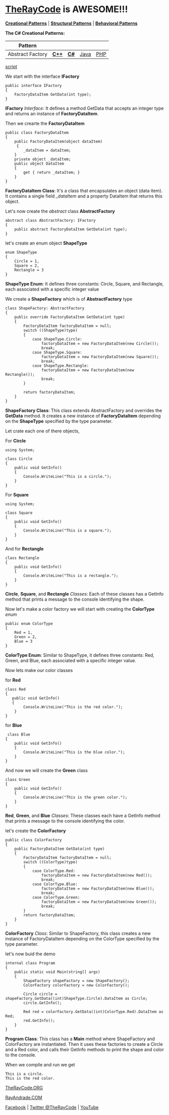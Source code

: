 # [TheRayCode](../../../README.md) is AWESOME!!!


**[Creational Patterns](../README.md)** | **[Structural Patterns](../../Structural/README.md)** | **[Behavioral Patterns](../../Behavioral/README.md)**

**The C# Creational Patterns:**

|Pattern|   |   |   |   |
|---|---|---|---|---|
| Abstract Factory | [**C++**](../../../CPP/Creational/AbstractFactory/README.md) | [**C#**](../../../Csharp/Creational/AbstractFactory/README.md) | [Java](../../../Java/Creational/AbstractFactory/README.md) | [PHP](../../../PHP/Creational/AbstractFactory/README.md) |

[script](./script/page01.md)

We start with the interface **IFactory**

```
public interface IFactory
{
    FactoryDataItem GetData(int type);
}
```
**IFactory** *Interface*:
It defines a method GetData that accepts an integer type and returns an instance of **FactoryDataItem**.

Then we crearte the **FactoryDataItem**

```
public class FactoryDataItem
{
    public FactoryDataItem(object dataItem)
     {
        _dataItem = dataItem;
    }
    private object _dataItem;
    public object DataItem
    {
        get { return _dataItem; }
    }
}
```
**FactoryDataItem Class**:
It's a class that encapsulates an object (data item). It contains a single field *_dataItem* and a property DataItem that returns this object.

Let's now create the *abstract* class **AbstractFactory**

```
abstract class AbstractFactory: IFactory
{
    public abstract FactoryDataItem GetData(int type);
}
```

let's create an enum object **ShapeType**

```
enum ShapeType
{
    Circle = 1,
    Square = 2,
    Rectangle = 3
}
```

**ShapeType Enum**:
It defines three constants: Circle, Square, and Rectangle, each associated with a specific integer value

We create a **ShapeFactory** which is of **AbstractFactory** type

```
class ShapeFactory: AbstractFactory
{
    public override FactoryDataItem GetData(int type)
    {
        FactoryDataItem factoryDataItem = null;
        switch ((ShapeType)type)
        {
            case ShapeType.Circle:
                factoryDataItem = new FactoryDataItem(new Circle());
                break;
            case ShapeType.Square:
                factoryDataItem = new FactoryDataItem(new Square());
                break;
            case ShapeType.Rectangle:
                factoryDataItem = new FactoryDataItem(new Rectangle());
                break;
        }
            
        return factoryDataItem;
    }
}
```
**ShapeFactory Class**:
This class extends AbstractFactory and overrides the **GetData** method. It creates a new instance of **FactoryDataItem** depending on the **ShapeType** specified by the type parameter.

Let crate each one of there objects,

For **Circle**

```
using System;

class Circle
{
    public void GetInfo()
    {
        Console.WriteLine("This is a circle.");
    }
}
```

For **Square**

```
using System;

class Square
{
    public void GetInfo()
    {
        Console.WriteLine("This is a square.");
    }
}
```

And for **Rectangle**

```
class Rectangle
{
    public void GetInfo()
    {
        Console.WriteLine("This is a rectangle.");
    }
}
```
**Circle**, **Square**, and **Rectangle** *Classes*:
Each of these classes has a GetInfo method that prints a message to the console identifying the shape.

Now let's make a color factory we will start with creating the **ColorType** *enum*

```
public enum ColorType
{
    Red = 1,
    Green = 2,
    Blue = 3
}
```

**ColorType Enum**:
Similar to ShapeType, it defines three constants: Red, Green, and Blue, each associated with a specific integer value.

Now lets make our color classes

for **Red**

```
class Red
{
   public void GetInfo()
   {
        Console.WriteLine("This is the red color.");
    }  
}
```
 for **Blue**
 
```
 class Blue
{
    public void GetInfo()
    {
        Console.WriteLine("This is the blue color.");
    }
}
```
And now we will create the **Green** class

```
class Green
{
    public void GetInfo()
    {
        Console.WriteLine("This is the green color.");
    }
}
```

**Red**, **Green**, and **Blue** *Classes*:
These classes each have a GetInfo method that prints a message to the console identifying the color.

let's create the **ColorFactory**

```
public class ColorFactory
{
    public FactoryDataItem GetData(int type)
    {
        FactoryDataItem factoryDataItem = null;
        switch ((ColorType)type)
        {
            case ColorType.Red:
                factoryDataItem = new FactoryDataItem(new Red());
                break;
            case ColorType.Blue:
                factoryDataItem = new FactoryDataItem(new Blue());
                break;
            case ColorType.Green:
                factoryDataItem = new FactoryDataItem(new Green());
                break;
        }
        return factoryDataItem;
    }
}
```
**ColorFactory** *Class*:
Similar to ShapeFactory, this class creates a new instance of FactoryDataItem depending on the ColorType specified by the type parameter.

let's now buid the demo

```
internal class Program
{
    public static void Main(string[] args)
    {
        ShapeFactory shapeFactory = new ShapeFactory();
        ColorFactory colorFactory = new ColorFactory();
            
        Circle circle = shapeFactory.GetData((int)ShapeType.Circle).DataItem as Circle;
        circle.GetInfo();
           
        Red red = colorFactory.GetData((int)ColorType.Red).DataItem as Red;
        red.GetInfo();
    }
}
```
**Program Class**:
This class has a **Main** method where ShapeFactory and ColorFactory are instantiated. Then it uses these factories to create a Circle and a Red color, and calls their GetInfo methods to print the shape and color to the console.

When we compile and run we get
```
This is a circle.
This is the red color.
```

[TheRayCode.ORG](https://www.TheRayCode.org)

[RayAndrade.COM](https://www.RayAndrade.com)

[Facebook](https://www.facebook.com/TheRayCode/) | [Twitter @TheRayCode](https://www.twitter.com/TheRayCode/) | [YouTube](https://www.youtube.com/TheRayCode/)

